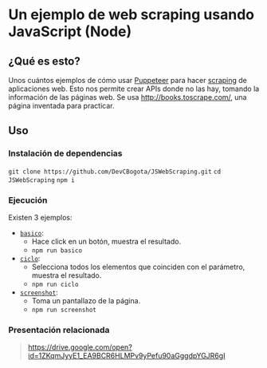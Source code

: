 # Un ejemplo de web scraping usando JavaScript (Node)

## ¿Qué es esto?

Unos cuántos ejemplos de cómo usar [Puppeteer](https://developers.google.com/web/tools/puppeteer/) para hacer [scraping](https://en.wikipedia.org/wiki/Web_scraping) de aplicaciones web.
Esto nos permite crear APIs donde no las hay, tomando la información de las páginas web.
Se usa http://books.toscrape.com/, una página inventada para practicar.

## Uso

### Instalación de dependencias

`git clone https://github.com/DevCBogota/JSWebScraping.git`
`cd JSWebScraping`
`npm i`

### Ejecución

Existen 3 ejemplos:

- [`basico`](./basico/README.md):  
    - Hace click en un botón, muestra el resultado.  
    - `npm run basico`
- [`ciclo`](./ciclo/README.md):   
    - Selecciona todos los elementos que coinciden con el parámetro, muestra el resultado.
    - `npm run ciclo`  
- [`screenshot`](./screenshot/README.md): 
    - Toma un pantallazo de la página.
    - `npm run screenshot`


### Presentación relacionada

> https://drive.google.com/open?id=1ZKqmJyyE1_EA9BCR6HLMPv9yPefu90aGggdpYGJR6gI

